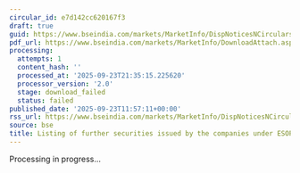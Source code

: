 ```yaml
---
circular_id: e7d142cc620167f3
draft: true
guid: https://www.bseindia.com/markets/MarketInfo/DispNoticesNCirculars.aspx?Noticeid={B6D4C68B-74E3-4387-AE6E-06D934A63708}&noticeno=20250923-26&dt=09/23/2025&icount=26&totcount=84&flag=0
pdf_url: https://www.bseindia.com/markets/MarketInfo/DownloadAttach.aspx?id=20250923-26&attachedId=
processing:
  attempts: 1
  content_hash: ''
  processed_at: '2025-09-23T21:35:15.225620'
  processor_version: '2.0'
  stage: download_failed
  status: failed
published_date: '2025-09-23T11:57:11+00:00'
rss_url: https://www.bseindia.com/markets/MarketInfo/DispNoticesNCirculars.aspx?Noticeid={B6D4C68B-74E3-4387-AE6E-06D934A63708}&noticeno=20250923-26&dt=09/23/2025&icount=26&totcount=84&flag=0
source: bse
title: Listing of further securities issued by the companies under ESOP / ESOS
---
```


Processing in progress...